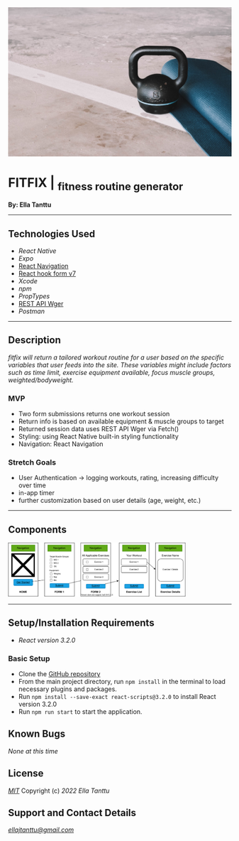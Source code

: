 <img title="exercise equipment" src="img/exercise_equipment.jpg" width="600px">

# FITFIX | <sub>fitness routine generator</sub>

**By: Ella Tanttu**

---

## **Technologies Used**

- _React Native_
- _Expo_
- [React Navigation](https://reactnavigation.org/)
- [React hook form v7](https://react-hook-form.com/get-started)
- _Xcode_
- _npm_
- _PropTypes_
- [REST API Wger](https://wger.de/en/software/api)
- _Postman_

---

## **Description**

_fitfix will return a tailored workout routine for a user based on the specific variables that user feeds into the site. These variables might include factors such as time limit, exercise equipment available, focus muscle groups, weighted/bodyweight._

### MVP

- Two form submissions returns one workout session
- Return info is based on available equipment & muscle groups to target
- Returned session data uses REST API Wger via Fetch()
- Styling: using React Native built-in styling functionality
- Navigation: React Navigation

### Stretch Goals

- User Authentication -> logging workouts, rating, increasing difficulty over time
- in-app timer
- further customization based on user details (age, weight, etc.)

---

## **Components**

<img title="component diagram" src="img/fitfixComponents_v2.svg" width="400px">

---

## **Setup/Installation Requirements**

- _React version 3.2.0_

### Basic Setup

- Clone the [GitHub repository](https://github.com/ellajtanttu/fitFix)
- From the main project directory, run `npm install` in the terminal to load necessary plugins and packages.
- Run `npm install --save-exact react-scripts@3.2.0` to install React version 3.2.0
- Run `npm run start` to start the application.

## **Known Bugs**

_None at this time_

## **License**

_[MIT](https://opensource.org/licenses/MIT)_
Copyright (c) _2022 Ella Tanttu_

## **Support and Contact Details**

_[ellajtanttu@gmail.com](mailto:ellajtanttu@gmail.com)_

